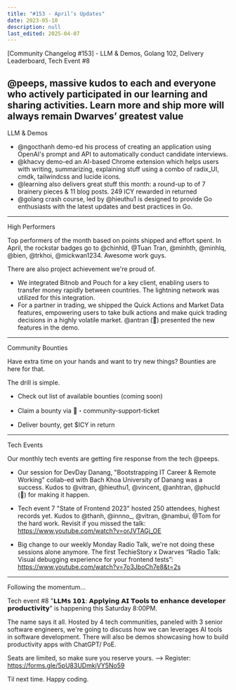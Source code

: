 ```yaml
---
title: "#153 - April’s Updates"
date: 2023-05-10
description: null
last_edited: 2025-04-07
---
```


[Community Changelog #153] - LLM & Demos, Golang 102, Delivery Leaderboard, Tech Event #8

## @peeps, massive kudos to each and everyone who actively participated in our learning and sharing activities. Learn more and ship more will always remain Dwarves’ greatest value

LLM & Demos

- @ngocthanh demo-ed his process of creating an application using OpenAI's prompt and API to automatically conduct candidate interviews.
- @khacvy demo-ed an AI-based Chrome extension which helps users with writing, summarizing, explaining stuff using a combo of radix_UI, cmdk, tailwindcss and lucide icons.
- @learning also delivers great stuff this month: a round-up to of 7 brainery pieces & 11 blog posts. 249 ICY rewarded in returned
- @golang crash course, led by @hieuthu1 is designed to provide Go enthusiasts with the latest updates and best practices in Go.

---

High Performers

Top performers of the month based on points shipped and effort spent. In April, the rockstar badges go to @chinhld, @Tuan Tran, @minhth, @minhlq, @bien, @trkhoi, @mickwan1234. Awesome work guys.

There are also project achievement we're proud of.

- We integrated Bitnob and Pouch for a key client, enabling users to transfer money rapidly between countries. The lightning network was utilized for this integration.
- For a partner in trading, we shipped the Quick Actions and Market Data features, empowering users to take bulk actions and make quick trading decisions in a highly volatile market. @antran (🧊) presented the new features in the demo.

---

Community Bounties

Have extra time on your hands and want to try new things? Bounties are here for that.

The drill is simple.

- Check out list of available bounties (coming soon)

- Claim a bounty via 🎫・community-support-ticket

- Deliver bounty, get $ICY in return

---

Tech Events

Our monthly tech events are getting fire response from the tech @peeps.

- Our session for DevDay Danang, "Bootstrapping IT Career & Remote Working" collab-ed with Bach Khoa University of Danang was a success. Kudos to @vitran, @hieuthu1, @vincent, @anhtran, @phucld (🧊) for making it happen.

- Tech event 7 "State of Frontend 2023" hosted 250 attendees, highest records yet. Kudos to @thanh, @innno\_, @vitran, @nambui, @Tom for the hard work. Revisit if you missed the talk: <https://www.youtube.com/watch?v=orJVTAGj_OE>

- Big change to our weekly Monday Radio Talk, we're not doing these sessions alone anymore. The first TechieStory x Dwarves “Radio Talk: Visual debugging experience for your frontend tests”: <https://www.youtube.com/watch?v=7o3JboCh7e8&t=2s>

---

Following the momentum...

Tech event #8 "𝗟𝗟𝗠𝘀 𝟭𝟬𝟭: 𝗔𝗽𝗽𝗹𝘆𝗶𝗻𝗴 𝗔𝗜 𝗧𝗼𝗼𝗹𝘀 𝘁𝗼 𝗲𝗻𝗵𝗮𝗻𝗰𝗲 𝗱𝗲𝘃𝗲𝗹𝗼𝗽𝗲𝗿 𝗽𝗿𝗼𝗱𝘂𝗰𝘁𝗶𝘃𝗶𝘁𝘆" is happening this Saturday 8:00PM.

The name says it all. Hosted by 4 tech communities, paneled with 3 senior software engineers, we're going to discuss how we can leverages AI tools in software development. There will also be demos showcasing how to build productivity apps with ChatGPT/ PoE.

Seats are limited, so make sure you reserve yours.
--> Register: <https://forms.gle/5pU83UDmkjVY5No59>

Til next time. Happy coding.
